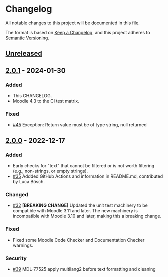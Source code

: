 # Changelog

All notable changes to this project will be documented in this file.

The format is based on [Keep a Changelog](https://keepachangelog.com/en/1.1.0/),
and this project adheres to [Semantic Versioning](https://semver.org/spec/v2.0.0.html).

## [Unreleased]

## [2.0.1] - 2024-01-30

### Added
- This CHANGELOG.
- Moodle 4.3 to the CI test matrix.

### Fixed
- [#45] Exception: Return value must be of type string, null returned

## [2.0.0] - 2022-12-17

### Added
- Early checks for "text" that cannot be filtered or is not worth filtering (e.g., non-strings, or empty strings).
- [#35] Addded GitHub Actions and information in README.md, contributed by Luca Bösch.

### Changed
- [#32] **[BREAKING CHANGE]** Updated the unit test machinery to be compatible with Moodle 3.11 and later. The new machinery is incompatible with Moodle 3.10 and later, making this a breaking change.

### Fixed
- Fixed some Moodle Code Checker and Documentation Checker warnings.

### Security
- [#39] MDL-77525 apply multilang2 before text formatting and cleaning

[UNRELEASED]: https://github.com/iarenaza/moodle-filter_multilang2/compare/2.0.1...HEAD
[2.0.1]: https://github.com/iarenaza/moodle-filter_multilang2/compare/2.0.0...2.0.1
[2.0.0]: https://github.com/iarenaza/moodle-filter_multilang2/compare/1.1.2...2.0.0
[1.1.2]: https://github.com/iarenaza/moodle-filter_multilang2/compare/1.1.1...1.1.2
[1.1.1]: https://github.com/iarenaza/moodle-filter_multilang2/compare/1.0.1...1.1.1
[1.0.5]: https://github.com/iarenaza/moodle-filter_multilang2/compare/1.0.4...1.0.5
[1.0.4]: https://github.com/iarenaza/moodle-filter_multilang2/compare/1.0.3...1.0.4
[1.0.3]: https://github.com/iarenaza/moodle-filter_multilang2/compare/1.0.2...1.0.3
[1.0.2]: https://github.com/iarenaza/moodle-filter_multilang2/compare/1.0.1...1.0.2
[1.0.1]: https://github.com/iarenaza/moodle-filter_multilang2/compare/1.0...1.0.1
[1.0]: https://github.com/iarenaza/moodle-filter_multilang2/releases/tag/1.0
[#45]: https://github.com/iarenaza/moodle-filter_multilang2/pull/45
[#39]: https://github.com/iarenaza/moodle-filter_multilang2/pull/39
[#35]: https://github.com/iarenaza/moodle-filter_multilang2/issues/35
[#32]: https://github.com/iarenaza/moodle-filter_multilang2/issues/32
